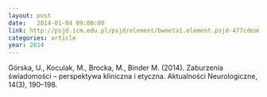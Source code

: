 ```yaml
---
layout: post
date:   2014-01-04 09:00:00
link: http://psjd.icm.edu.pl/psjd/element/bwmeta1.element.psjd-477cdea6-2ceb-45ca-974f-b5363f072d24
categories: article
year: 2014
---
```


Górska, U., Koculak, M., Brocka, M., Binder M. (2014). Zaburzenia świadomości – perspektywa kliniczna i etyczna. Aktualności Neurologiczne, 14(3), 190–198.
